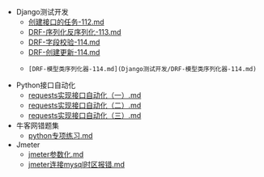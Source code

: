 - Django测试开发
  +  [创建接口的任务-112.md](Django测试开发/创建接口的任务-112.md) 
  +   [DRF-序列化反序列化-113.md](Django测试开发/DRF-序列化反序列化-113.md) 
  +   [DRF-字段校验-114.md](Django测试开发/DRF-字段校验-114.md) 
  +    [DRF-创建更新-114.md](Django测试开发/DRF-创建更新-114.md) 
  +     [DRF-模型类序列化器-114.md](Django测试开发/DRF-模型类序列化器-114.md) 
- Python接口自动化
  +   [requests实现接口自动化（一）.md](Python接口自动化/requests实现接口自动化（一）.md) 
  +   [requests实现接口自动化（二）.md](Python接口自动化/requests实现接口自动化（二）.md) 
  +   [requests实现接口自动化（三）.md](Python接口自动化/requests实现接口自动化（三）.md) 
- 牛客网错题集
  + [python专项练习.md](牛客网错题集/python专项练习.md) 
- Jmeter
  +  [jmeter参数化.md](Jmeter/jmeter参数化.md) 
  +  [jmeter连接mysql时区报错.md](Jmeter/jmeter连接mysql时区报错.md) 


